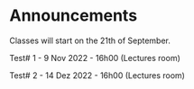 # Announcements

Classes will start on the 21th of September.

Test# 1 - 9 Nov 2022 - 16h00 (Lectures room)

Test# 2 - 14 Dez 2022 - 16h00 (Lectures room)
